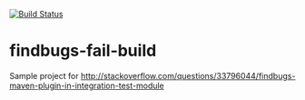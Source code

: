 [![Build Status](https://travis-ci.org/mkordas/findbugs-fail-build.svg?branch=master)](https://travis-ci.org/mkordas/findbugs-fail-build)
# findbugs-fail-build

Sample project for http://stackoverflow.com/questions/33796044/findbugs-maven-plugin-in-integration-test-module
